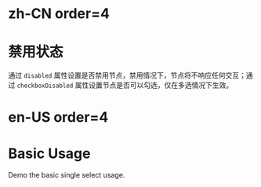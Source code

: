 # zh-CN order=4

# 禁用状态

通过 `disabled` 属性设置是否禁用节点，禁用情况下，节点将不响应任何交互；通过 `checkboxDisabled` 属性设置节点是否可以勾选，仅在多选情况下生效。

# en-US order=4

# Basic Usage

Demo the basic single select usage.
